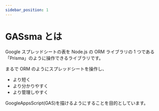 ```yaml
---
sidebar_position: 1
---
```


# GASsma とは

Google スプレッドシートの表を Node.js の ORM ライブラリの 1 つである「Prisma」のように操作できるライブラリです。

まるで ORM のようにスプレッドシートを操作し、

- より短く
- より分かりやすく
- より管理しやすく

GoogleAppsScript(GAS)を描けるようにすることを目的としています。
